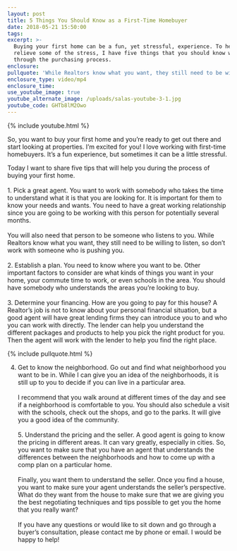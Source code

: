 ```yaml
---
layout: post
title: 5 Things You Should Know as a First-Time Homebuyer
date: 2018-05-21 15:50:00
tags:
excerpt: >-
  Buying your first home can be a fun, yet stressful, experience. To help
  relieve some of the stress, I have five things that you should know when going
  through the purchasing process.
enclosure:
pullquote: 'While Realtors know what you want, they still need to be willing to listen.'
enclosure_type: video/mp4
enclosure_time:
use_youtube_image: true
youtube_alternate_image: /uploads/salas-youtube-3-1.jpg
youtube_code: GHTb8lM2Owo
---
```


{% include youtube.html %}

So, you want to buy your first home and you’re ready to get out there and start looking at properties. I’m excited for you! I love working with first-time homebuyers. It’s a fun experience, but sometimes it can be a little stressful.

Today I want to share five tips that will help you during the process of buying your first home.<br>&nbsp;<br>1. Pick a great agent. You want to work with somebody who takes the time to understand what it is that you are looking for. It is important for them to know your needs and wants. You need to have a great working relationship since you are going to be working with this person for potentially several months.<br>&nbsp;<br>You will also need that person to be someone who listens to you. While Realtors know what you want, they still need to be willing to listen, so don’t work with someone who is pushing you.<br>&nbsp;<br>2. Establish a plan. You need to know where you want to be. Other important factors to consider are what kinds of things you want in your home, your commute time to work, or even schools in the area. You should have somebody who understands the areas you’re looking to buy.<br>&nbsp;<br>3. Determine your financing. How are you going to pay for this house? A Realtor’s job is not to know about your personal financial situation, but a good agent will have great lending firms they can introduce you to and who you can work with directly. The lender can help you understand the different packages and products to help you pick the right product for you. Then the agent will work with the lender to help you find the right place.

{% include pullquote.html %}

4. Get to know the neighborhood. Go out and find what neighborhood you want to be in. While I can give you an idea of the neighborhoods, it is still up to you to decide if you can live in a particular area.<br>&nbsp;<br>I recommend that you walk around at different times of the day and see if a neighborhood is comfortable to you. You should also schedule a visit with the schools, check out the shops, and go to the parks. It will give you a good idea of the community.<br>&nbsp;<br>5. Understand the pricing and the seller. A good agent is going to know the pricing in different areas. It can vary greatly, especially in cities. So, you want to make sure that you have an agent that understands the differences between the neighborhoods and how to come up with a comp plan on a particular home.<br>&nbsp;<br>Finally, you want them to understand the seller. Once you find a house, you want to make sure your agent understands the seller’s perspective. What do they want from the house to make sure that we are giving you the best negotiating techniques and tips possible to get you the home that you really want?<br>&nbsp;<br>If you have any questions or would like to sit down and go through a buyer’s consultation, please contact me by phone or email. I would be happy to help!